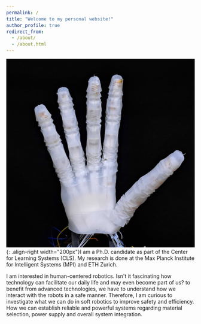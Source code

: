```yaml
---
permalink: /
title: "Welcome to my personal website!"
author_profile: true
redirect_from: 
  - /about/
  - /about.html
---
```


![Illustration](/images/eyecatcher.png){: .align-right width="200px"}I am a Ph.D. candidate as part of the Center for Learning Systems (CLS). My research is done at the Max Planck Institute for Intelligent Systems (MPI) and ETH Zurich.

I am interested in human-centered robotics. Isn't it fascinating how technology can facilitate our daily life and may even become part of us? to benefit from advanced technologies, we have to understand how we interact with the robots in a safe manner. Therefore, I am curious to investigate what we can do in soft robotics to improve safety and efficiency. How we can establish reliable and powerful systems regarding material selection, power supply and overall system integration. 